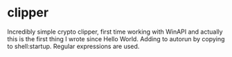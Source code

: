 # clipper

Incredibly simple crypto clipper, first time working with WinAPI and actually this is the first thing I wrote since Hello World.
Adding to autorun by copying to shell:startup.
Regular expressions are used.
